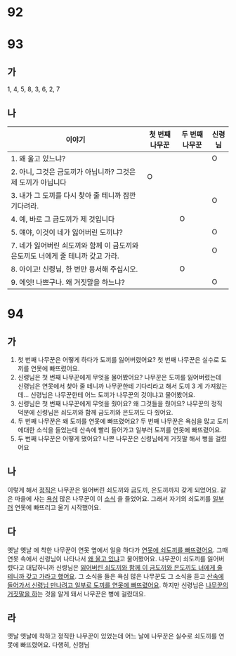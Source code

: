 # 92
# 93
## 가
1, 4, 5, 8, 3, 6, 2, 7
## 나
| 이야기                                             | 첫 번째 나무꾼 | 두 번째 나무꾼 | 신령님 |
| ----------------------------------------------- | -------- | -------- | --- |
| 1. 왜 울고 있느냐?                                    |          |          | O   |
| 2. 아니, 그것은 금도끼가 아닙니까? 그것은 제 도끼가 아닙니다            | O        |          |     |
| 3. 내가 그 도끼를 다시 찾아 줄 테니까 잠깐 기다려라.                |          |          | O   |
| 4. 예, 바로 그 금도끼가 제 것입니다                          |          | O        |     |
| 5. 얘야, 이것이 네가 잃어버린 도끼냐?                         |          |          | O   |
| 7. 네가 잃어버린 쇠도끼와 함께 이 금도끼와 은도끼도 너에게 줄 테니까 갖고 가라. |          |          | O   |
| 8. 아이고! 신령님, 한 번만 용서해 주십시오.                     |          | O        |     |
| 9. 에잇! 나쁘구나. 왜 거짓말을 하느냐?                        |          |          | O   |

# 94
## 가
1. 첫 번째 나무꾼은 어떻게 하다가 도끼를 잃어버렸어요? 첫 번째 나무꾼은 실수로 도끼를 연못에 빠뜨렸어요.
2. 신령님은 첫 번째 나무꾼에게 무엇을 물어봤어요? 나무꾼은 도끼를 잃어버렸는데 신령님은 연못에서 찾아 줄 테니까 나무꾼한테 기다리라고 해서 도끼 3 게 가져왔는데... 신령님은 나무꾼한테 어느 도끼가 나무꾼의 것이냐고 물어봤어요.  
3. 신령님은 첫 번째 나무꾼에게 무엇을 줬어요? 왜 그것들을 줬어요? 나무꾼의 정직 덕분에 신령님은 쇠도끼와 함께 금도끼와 은도끼도 다 줬어요.
4. 두 번째 나무꾼은 왜 도끼를 연못에 빠뜨렸어요? 두 번째 나무꾼은 욕심을 많고 도끼에대한 소식을 들었는데 산속에 빨리 들어가고 일부러 도끼를 연못에 빠뜨렸어요.
5. 두 번째 나무꾼은 어떻게 됐어요? 나쁜 나무꾼은 신령님에게 거짓말 해서 병을 걸렸어요
## 나
이렇게 해서 <u>정직은</u> 나무꾼은 잃어버린 쇠도끼와 금도끼, 은도끼까지 갖게 되었어요. 같은 마을에 사는 <u>욕심</u> 많은 나무꾼이 이 <u>소식</u> 을 들었어요. 그래서 자기의 쇠도끼를 <u>일부러</u> 연못에 빠뜨리고 울기 시작했어요.
## 다
옛날 옛날 에 착한 나무꾼이 연못 옆에서 일을 하다가 <u>연못에 쇠도끼를 빠뜨렸어요</u>. 그때 연못 속에서 신령님이 나타나서 <u>왜 울고 있냐</u>고 물어봤어요. 나무꾼이 쇠도끼를 잃어버렸다고 대답하니까 신령님은 <u>잃어버린 쇠도끼와 함께 이 금도끼와 은도끼도 너에게 줄 테니까 갖고 가라고 했어요</u>. 그 소식을 들은 욕심 많은 나무꾼도 그 소식을 듣고 <u>산속에 들어가서 신령님 만나려고 일부로 도끼를 연못에 빠뜨렸어요</u>. 하지만 신령님은 <u>나무꾼의 거짓말을 하</u>는 것을 알게 돼서 나무꾼은 병에 걸렸대요.
## 라
옛날 옛날에 착하고 정직한 나무꾼이 있었는데 어느 날에 나무꾼은 실수로 쇠도끼를 연못에 빠뜨렸어요. 다행히, 신령님 